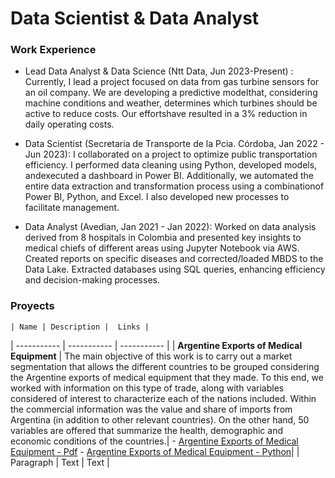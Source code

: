 # Data Scientist & Data Analyst

### Work Experience
- Lead Data Analyst & Data Science (Ntt Data, Jun 2023-Present) : Currently, I lead a project focused on data from gas turbine sensors for an oil company. We are developing a predictive modelthat, considering machine conditions and weather, determines which turbines should be active to reduce costs. Our effortshave resulted in a 3% reduction in daily operating costs.
  
- Data Scientist (Secretaria de Transporte de la Pcia. Córdoba, Jan 2022 - Jun 2023): I collaborated on a project to optimize public transportation efficiency. I performed data cleaning using Python, developed models, andexecuted a dashboard in Power BI. Additionally, we automated the entire data extraction and transformation process using a combinationof Power BI, Python, and Excel. I also developed new processes to facilitate management.

- Data Analyst (Avedian, Jan 2021 - Jan 2022): Worked on data analysis derived from 8 hospitals in Colombia and presented key insights to medical chiefs of different areas using Jupyter Notebook via AWS. Created reports on specific diseases and corrected/loaded MBDS to the Data Lake. Extracted databases using SQL queries, enhancing efficiency and decision-making processes.
  
### Proyects

	| Name | Description |  Links |
| ----------- | ----------- |  ----------- |
| **Argentine Exports of Medical Equipment** | The main objective of this work is to carry out a market segmentation that allows the different countries to be grouped considering the Argentine exports of medical equipment that they made. To this end, we worked with information on this type of trade, along with variables considered of interest to characterize each of the nations included. Within the commercial information was the value and share of imports from Argentina (in addition to other relevant countries). On the other hand, 50 variables are offered that summarize the health, demographic and economic conditions of the countries.| - [Argentine Exports of Medical Equipment - Pdf](https://github.com/Eglasiuk/IntroProgramacionFCEUNC/blob/main/INFORME_entregaFinal.pdf) - [Argentine Exports of Medical Equipment - Python](https://github.com/Eglasiuk/IntroProgramacionFCEUNC/blob/main/Copia_de_G6_Entrega_Final.ipynb)|
| Paragraph | Text | Text |


